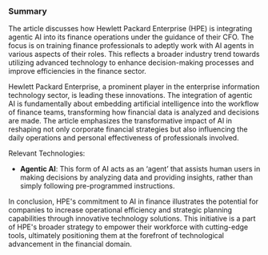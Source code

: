 ### Summary

The article discusses how Hewlett Packard Enterprise (HPE) is integrating agentic AI into its finance operations under the guidance of their CFO. The focus is on training finance professionals to adeptly work with AI agents in various aspects of their roles. This reflects a broader industry trend towards utilizing advanced technology to enhance decision-making processes and improve efficiencies in the finance sector.

Hewlett Packard Enterprise, a prominent player in the enterprise information technology sector, is leading these innovations. The integration of agentic AI is fundamentally about embedding artificial intelligence into the workflow of finance teams, transforming how financial data is analyzed and decisions are made. The article emphasizes the transformative impact of AI in reshaping not only corporate financial strategies but also influencing the daily operations and personal effectiveness of professionals involved.

Relevant Technologies:
- **Agentic AI**: This form of AI acts as an ‘agent’ that assists human users in making decisions by analyzing data and providing insights, rather than simply following pre-programmed instructions.
  
In conclusion, HPE's commitment to AI in finance illustrates the potential for companies to increase operational efficiency and strategic planning capabilities through innovative technology solutions. This initiative is a part of HPE's broader strategy to empower their workforce with cutting-edge tools, ultimately positioning them at the forefront of technological advancement in the financial domain.